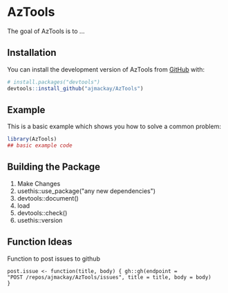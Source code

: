 # AzTools

<!-- badges: start -->

<!-- badges: end -->

The goal of AzTools is to ...

## Installation

You can install the development version of AzTools from [GitHub](https://github.com/) with:

``` r
# install.packages("devtools")
devtools::install_github("ajmackay/AzTools")
```

## Example

This is a basic example which shows you how to solve a common problem:

``` r
library(AzTools)
## basic example code
```

## Building the Package

1.  Make Changes
2.  usethis::use_package("any new dependencies")
3.  devtools::document()
4.  load
5.  devtools::check()
6.  usethis::version

## Function Ideas

Function to post issues to github

<code>post.issue \<- function(title, body) { gh::gh(endpoint = "POST /repos/ajmackay/AzTools/issues", title = title, body = body) }</code>
